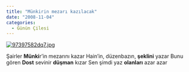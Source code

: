 ```yaml
---
title: "Münkirin mezarı kazılacak"
date: "2008-11-04"
categories: 
  - Günün Çilesi
---
```


[![97397582dq7.jpg](/uploads/2008/11/97397582dq7.jpg)](/uploads/2008/11/97397582dq7.jpg "97397582dq7.jpg")

Şairler **Münki**r’in mezarını kazar Hain’in, düzenbazın, **şeklini** yazar Bunu gören **Dost** sevinir **düşman** kızar Sen şimdi yaz **olanları** azar azar
